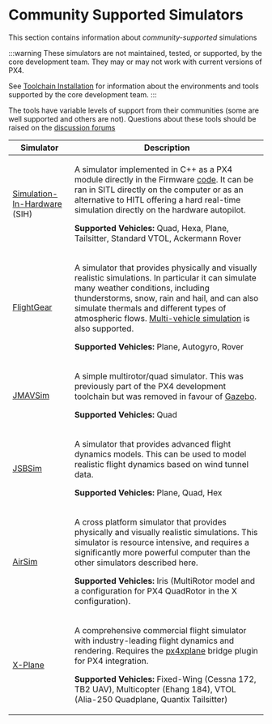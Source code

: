 # Community Supported Simulators

This section contains information about _community-supported_ simulations

:::warning
These simulators are not maintained, tested, or supported, by the core development team.
They may or may not work with current versions of PX4.

See [Toolchain Installation](../dev_setup/dev_env.md) for information about the environments and tools supported by the core development team.
:::

The tools have variable levels of support from their communities (some are well supported and others are not).
Questions about these tools should be raised on the [discussion forums](../contribute/support.md#forums-and-chat)

| Simulator                                           | Description                                                                                                                                                                                                                                                                                                                                                                                                                                |
| --------------------------------------------------- | ------------------------------------------------------------------------------------------------------------------------------------------------------------------------------------------------------------------------------------------------------------------------------------------------------------------------------------------------------------------------------------------------------------------------------------------ |
| [Simulation-In-Hardware](../sim_sih/index.md) (SIH) | <p>A simulator implemented in C++ as a PX4 module directly in the Firmware [code](https://github.com/PX4/PX4-Autopilot/tree/main/src/modules/simulation/simulator_sih). It can be ran in SITL directly on the computer or as an alternative to HITL offering a hard real-time simulation directly on the hardware autopilot. </p><p><strong>Supported Vehicles:</strong> Quad, Hexa, Plane, Tailsitter, Standard VTOL, Ackermann Rover</p> |
| [FlightGear](../sim_flightgear/index.md)            | <p>A simulator that provides physically and visually realistic simulations. In particular it can simulate many weather conditions, including thunderstorms, snow, rain and hail, and can also simulate thermals and different types of atmospheric flows. [Multi-vehicle simulation](../sim_flightgear/multi_vehicle.md) is also supported.</p> <p><strong>Supported Vehicles:</strong> Plane, Autogyro, Rover</p>                         |
| [JMAVSim](../sim_jmavsim/index.md)                  | <p>A simple multirotor/quad simulator. This was previously part of the PX4 development toolchain but was removed in favour of [Gazebo](../sim_gazebo_gz/index.md).</p> <p><strong>Supported Vehicles:</strong> Quad</p>                                                                                                                                                                                                                    |
| [JSBSim](../sim_jsbsim/index.md)                    | <p>A simulator that provides advanced flight dynamics models. This can be used to model realistic flight dynamics based on wind tunnel data.</p> <p><strong>Supported Vehicles:</strong> Plane, Quad, Hex</p>                                                                                                                                                                                                                              |
| [AirSim](../sim_airsim/index.md)                    | <p>A cross platform simulator that provides physically and visually realistic simulations. This simulator is resource intensive, and requires a significantly more powerful computer than the other simulators described here.</p><p><strong>Supported Vehicles:</strong> Iris (MultiRotor model and a configuration for PX4 QuadRotor in the X configuration).</p>                                                                        |
| [X-Plane](../sim_xplane/index.md)                   | <p>A comprehensive commercial flight simulator with industry-leading flight dynamics and rendering. Requires the [px4xplane](https://github.com/alireza787b/px4xplane) bridge plugin for PX4 integration.</p><p><strong>Supported Vehicles:</strong> Fixed-Wing (Cessna 172, TB2 UAV), Multicopter (Ehang 184), VTOL (Alia-250 Quadplane, Quantix Tailsitter)</p>                                                                          |
